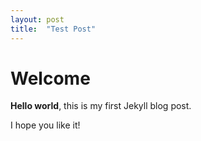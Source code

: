 ```yaml
---
layout: post
title:  "Test Post"
---
```


# Welcome

**Hello world**, this is my first Jekyll blog post.

I hope you like it!